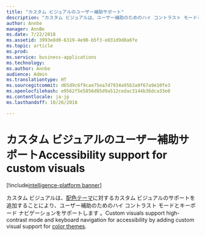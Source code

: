 ```yaml
---
title: "カスタム ビジュアルのユーザー補助サポート"
description: "カスタム ビジュアルは、ユーザー補助のためのハイ コントラスト モードとキーボード ナビゲーションをサポートします"
author: Annbe
manager: AnnBe
ms.date: 7/22/2018
ms.assetid: 3993e8d0-6319-4e90-b5f3-e031d9d8a6fe
ms.topic: article
ms.prod: 
ms.service: business-applications
ms.technology: 
ms.author: Annbe
audience: Admin
ms.translationtype: HT
ms.sourcegitcommit: d65d9c6f9cae75ea7d7934a95b3a9f67a9e10fe3
ms.openlocfilehash: e9562f5e5856d85d9a512cedac3144b36dca33e0
ms.contentlocale: ja-jp
ms.lasthandoff: 10/26/2018

---
```

# <a name="accessibility-support-for-custom-visuals"></a><span data-ttu-id="3b89e-103">カスタム ビジュアルのユーザー補助サポート</span><span class="sxs-lookup"><span data-stu-id="3b89e-103">Accessibility support for custom visuals</span></span>

[!include[intelligence-platform banner](../../includes/intelligence-platform.md)]



<span data-ttu-id="3b89e-104">カスタム ビジュアルは、[配色テーマ](https://docs.microsoft.com/power-bi/desktop-report-themes)に対するカスタム ビジュアルのサポートを追加することにより、ユーザー補助のためのハイ コントラスト モードとキーボード ナビゲーションをサポートします 。</span><span class="sxs-lookup"><span data-stu-id="3b89e-104">Custom visuals support high-contrast mode and keyboard navigation for accessibility by adding custom visual support for [color themes](https://docs.microsoft.com/power-bi/desktop-report-themes).</span></span>

